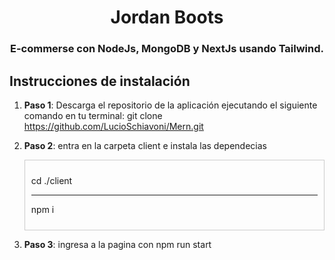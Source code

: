 <h1 align="center">Jordan Boots </h1>
<h3 align="center">E-commerse con NodeJs, MongoDB y NextJs usando Tailwind.</h3>

## Instrucciones de instalación

1. **Paso 1**: Descarga el repositorio de la aplicación ejecutando el siguiente comando en tu terminal: git clone https://github.com/LucioSchiavoni/Mern.git

2. **Paso 2**: entra en la carpeta client e instala las dependecias  <div style="border: 1px solid #ccc; padding: 10px;"> <p> cd ./client </p> <hr>  <p> npm i </p> </div>

3. **Paso 3**: ingresa a la pagina con npm run start


